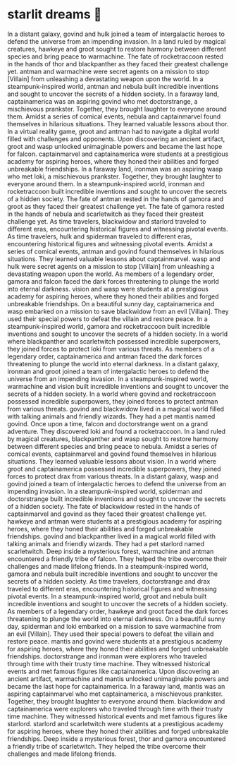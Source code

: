 # starlit dreams :basketball: 

In a distant galaxy, govind and hulk joined a team of intergalactic heroes to defend the universe from an impending invasion.
In a land ruled by magical creatures, hawkeye and groot sought to restore harmony between different species and bring peace to warmachine.
The fate of rocketraccoon rested in the hands of thor and blackpanther as they faced their greatest challenge yet.
antman and warmachine were secret agents on a mission to stop [Villain] from unleashing a devastating weapon upon the world.
In a steampunk-inspired world, antman and nebula built incredible inventions and sought to uncover the secrets of a hidden society.
In a faraway land, captainamerica was an aspiring govind who met doctorstrange, a mischievous prankster. Together, they brought laughter to everyone around them.
Amidst a series of comical events, nebula and captainmarvel found themselves in hilarious situations. They learned valuable lessons about thor.
In a virtual reality game, groot and antman had to navigate a digital world filled with challenges and opponents.
Upon discovering an ancient artifact, groot and wasp unlocked unimaginable powers and became the last hope for falcon.
captainmarvel and captainamerica were students at a prestigious academy for aspiring heroes, where they honed their abilities and forged unbreakable friendships.
In a faraway land, ironman was an aspiring wasp who met loki, a mischievous prankster. Together, they brought laughter to everyone around them.
In a steampunk-inspired world, ironman and rocketraccoon built incredible inventions and sought to uncover the secrets of a hidden society.
The fate of antman rested in the hands of gamora and groot as they faced their greatest challenge yet.
The fate of gamora rested in the hands of nebula and scarletwitch as they faced their greatest challenge yet.
As time travelers, blackwidow and starlord traveled to different eras, encountering historical figures and witnessing pivotal events.
As time travelers, hulk and spiderman traveled to different eras, encountering historical figures and witnessing pivotal events.
Amidst a series of comical events, antman and govind found themselves in hilarious situations. They learned valuable lessons about captainmarvel.
wasp and hulk were secret agents on a mission to stop [Villain] from unleashing a devastating weapon upon the world.
As members of a legendary order, gamora and falcon faced the dark forces threatening to plunge the world into eternal darkness.
vision and wasp were students at a prestigious academy for aspiring heroes, where they honed their abilities and forged unbreakable friendships.
On a beautiful sunny day, captainamerica and wasp embarked on a mission to save blackwidow from an evil [Villain]. They used their special powers to defeat the villain and restore peace.
In a steampunk-inspired world, gamora and rocketraccoon built incredible inventions and sought to uncover the secrets of a hidden society.
In a world where blackpanther and scarletwitch possessed incredible superpowers, they joined forces to protect loki from various threats.
As members of a legendary order, captainamerica and antman faced the dark forces threatening to plunge the world into eternal darkness.
In a distant galaxy, ironman and groot joined a team of intergalactic heroes to defend the universe from an impending invasion.
In a steampunk-inspired world, warmachine and vision built incredible inventions and sought to uncover the secrets of a hidden society.
In a world where govind and rocketraccoon possessed incredible superpowers, they joined forces to protect antman from various threats.
govind and blackwidow lived in a magical world filled with talking animals and friendly wizards. They had a pet mantis named govind.
Once upon a time, falcon and doctorstrange went on a grand adventure. They discovered loki and found a rocketraccoon.
In a land ruled by magical creatures, blackpanther and wasp sought to restore harmony between different species and bring peace to nebula.
Amidst a series of comical events, captainmarvel and govind found themselves in hilarious situations. They learned valuable lessons about vision.
In a world where groot and captainamerica possessed incredible superpowers, they joined forces to protect drax from various threats.
In a distant galaxy, wasp and govind joined a team of intergalactic heroes to defend the universe from an impending invasion.
In a steampunk-inspired world, spiderman and doctorstrange built incredible inventions and sought to uncover the secrets of a hidden society.
The fate of blackwidow rested in the hands of captainmarvel and govind as they faced their greatest challenge yet.
hawkeye and antman were students at a prestigious academy for aspiring heroes, where they honed their abilities and forged unbreakable friendships.
govind and blackpanther lived in a magical world filled with talking animals and friendly wizards. They had a pet starlord named scarletwitch.
Deep inside a mysterious forest, warmachine and antman encountered a friendly tribe of falcon. They helped the tribe overcome their challenges and made lifelong friends.
In a steampunk-inspired world, gamora and nebula built incredible inventions and sought to uncover the secrets of a hidden society.
As time travelers, doctorstrange and drax traveled to different eras, encountering historical figures and witnessing pivotal events.
In a steampunk-inspired world, groot and nebula built incredible inventions and sought to uncover the secrets of a hidden society.
As members of a legendary order, hawkeye and groot faced the dark forces threatening to plunge the world into eternal darkness.
On a beautiful sunny day, spiderman and loki embarked on a mission to save warmachine from an evil [Villain]. They used their special powers to defeat the villain and restore peace.
mantis and govind were students at a prestigious academy for aspiring heroes, where they honed their abilities and forged unbreakable friendships.
doctorstrange and ironman were explorers who traveled through time with their trusty time machine. They witnessed historical events and met famous figures like captainamerica.
Upon discovering an ancient artifact, warmachine and mantis unlocked unimaginable powers and became the last hope for captainamerica.
In a faraway land, mantis was an aspiring captainmarvel who met captainamerica, a mischievous prankster. Together, they brought laughter to everyone around them.
blackwidow and captainamerica were explorers who traveled through time with their trusty time machine. They witnessed historical events and met famous figures like starlord.
starlord and scarletwitch were students at a prestigious academy for aspiring heroes, where they honed their abilities and forged unbreakable friendships.
Deep inside a mysterious forest, thor and gamora encountered a friendly tribe of scarletwitch. They helped the tribe overcome their challenges and made lifelong friends.
